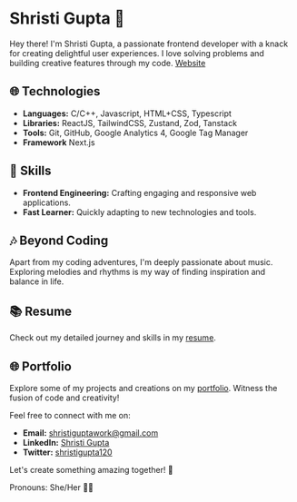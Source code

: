 # Shristi Gupta 🚀

Hey there! I'm Shristi Gupta, a passionate frontend developer with a knack for creating delightful user experiences. I love solving problems and building creative features through my code.
[Website](https://shristi-portfolio-seven.vercel.app/) 

## 🌐 Technologies

- **Languages:** C/C++, Javascript, HTML+CSS, Typescript  
- **Libraries:**  ReactJS, TailwindCSS, Zustand, Zod, Tanstack
- **Tools:** Git, GitHub, Google Analytics 4, Google Tag Manager
- **Framework** Next.js 

## 🚀 Skills

- **Frontend Engineering:** Crafting engaging and responsive web applications.
- **Fast Learner:** Quickly adapting to new technologies and tools.

## 🎶 Beyond Coding

Apart from my coding adventures, I'm deeply passionate about music. Exploring melodies and rhythms is my way of finding inspiration and balance in life.

## 📚 Resume

Check out my detailed journey and skills in my [resume](https://drive.google.com/file/d/157TTefNXoi1sZJasDDbkAqYr1F49eLCR/view?usp=sharing).

## 🌐 Portfolio

Explore some of my projects and creations on my [portfolio](https://shristi-portfolio-seven.vercel.app/). Witness the fusion of code and creativity!

Feel free to connect with me on:

- **Email:** [shristiguptawork@gmail.com](mailto:shristiguptawork@gmail.com)
- **LinkedIn:** [Shristi Gupta](https://www.linkedin.com/in/shristigupta12)
- **Twitter:** [shristigupta120](https://www.twitter.com/shristigupta120)

Let's create something amazing together! 🚀

Pronouns: She/Her 👩‍💻
